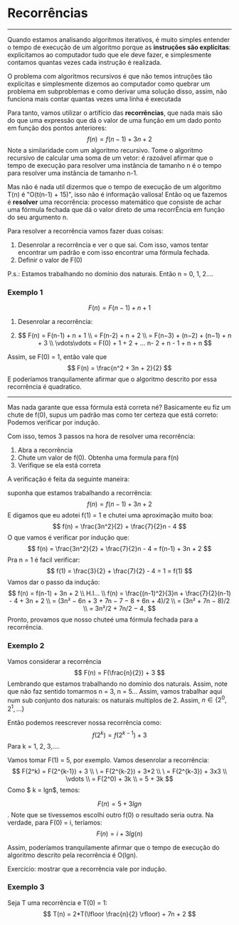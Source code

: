 # Recorrências

***

Quando estamos analisando algoritmos iterativos, é muito simples entender o tempo de execução de um algoritmo porque as **instruções são explícitas**: explicitamos ao computador tudo que ele deve fazer, e simplesmente contamos quantas vezes cada instrução é realizada.



O problema com algoritmos recursivos é que não temos intruções tão explicitas e simplesmente dizemos ao computador como quebrar um problema em subproblemas e como derivar uma solução disso, assim, não funciona mais contar quantas vezes uma linha é executada



Para tanto,  vamos utilizar o artifício das **recorrências**, que nada mais são do que uma expressão que dá o valor de uma função em um dado ponto em função dos pontos anteriores:
$$
f(n) = f(n-1) + 3n +2
$$
Note a similaridade com um algoritmo recursivo. Tome o algoritmo recursivo de calcular uma soma de um vetor: é razoável afirmar que o tempo de execução para resolver uma instância de tamanho n é o tempo para resolver uma instância de tamanho n-1.



Mas não é nada util dizermos que o tempo de execução de um algoritmo T(n) é "O(t(n-1) + 15)", isso não é informação valiosa! Então oq ue fazemos é **resolver** uma recorrência: processo matemático que consiste de achar uma fórmula fechada que dá o valor direto de uma recorrÊncia em função do seu argumento n.



Para resolver a recorrência vamos fazer duas coisas:

1. Desenrolar a recorrência e ver o que sai. Com isso, vamos tentar encontrar um padrão e com isso encontrar uma fórmula fechada.
2. Definir o valor de F(0)

P.s.: Estamos trabalhando no domínio dos naturais. Então n = 0, 1, 2....

### Exemplo 1

$$
F(n) = F(n-1) + n + 1
$$

1. Desenrolar a recorrência:

2. $$
   F(n) = F(n-1) + n + 1
   \\
   = F(n-2) + n + 2
   \\
   = F(n−3) + (n−2) + (n−1) + n + 3 
   \\
   \vdots\vdots
   = F(0) + 1 + 2 + ... n- 2 + n - 1  + n + n
   $$

Assim, se F(0) = 1, então vale que
$$
F(n) = \frac{n^2 + 3n + 2}{2}
$$
E poderíamos tranquilamente afirmar que o algoritmo descrito por essa recorrência é quadratico.

***

Mas nada garante que essa fórmula está correta né? Basicamente eu fiz um chute de f(0), supus um padrão mas como ter certeza que está correto: Podemos verificar por indução.

Com isso, temos 3 passos na hora de resolver uma recorrência:

1. Abra a recorrência
2. Chute um valor de f(0). Obtenha uma formula para f(n)
3. Verifique se ela está correta

A verificação é feita da seguinte maneira: 

suponha que estamos trabalhando a recorrência:
$$
f(n) = f(n-1) + 3n + 2
$$
E digamos que eu adotei f(1) = 1  e chutei uma aproximação muito boa:
$$
f(n) = \frac{3n^2}{2} + \frac{7}{2}n - 4
$$
O que vamos é verificar por indução que:
$$
f(n) = \frac{3n^2}{2} + \frac{7}{2}n - 4 = f(n-1) + 3n + 2
$$
Pra n = 1 é facil verificar:
$$
f(1) = \frac{3}{2} + \frac{7}{2} - 4 = 1 = f(1)
$$
Vamos dar o passo da indução:
$$
f(n) = f(n-1) + 3n + 2
\\
H.I...
\\
f(n) = \frac{(n-1)^2}{3}n + \frac{7}{2}(n-1) - 4 + 3n + 2
\\
= 	(3n² − 6n + 3 + 7n − 7 − 8 + 6n + 4)/2
\\
= (3n² + 7n − 8)/2
\\ =  	3n²/2 + 7n/2 − 4 , 
$$
Pronto, provamos que nosso chuteé uma fórmula fechada para a recorrência.

### Exemplo 2

Vamos considerar a recorrência
$$
F(n) = F(\frac{n}{2}) + 3
$$
Lembrando que estamos trabalhando no domínio dos naturais. Assim, note que não faz sentido tomarmos n = 3, n = 5... Assim, vamos trabalhar aqui num sub conjunto dos naturais: os naturais multiplos de 2. Assim, $n \in \{2^0, 2 ^1, ...\}$

Então podemos reescrever nossa recorrência como:
$$
f(2^k) = f(2^{k-1}) + 3
$$
Para k  = 1, 2, 3,....

Vamos tomar F(1) = 5, por exemplo. Vamos desenrolar a recorrência:
$$
F(2^k) = F(2^{k-1}) + 3
\\
\ = F(2^{k-2}) + 3*2
\\
\ = F(2^{k-3}) + 3x3
\\
\vdots
\\
= F(2^0) + 3k
\\
= 5 + 3k
$$
Como $ k = lgn$, temos:

$$F(n) = 5 + 3 lg n$$. Note que se tivessemos escolhi outro f(0) o resultado seria outra. Na verdade, para F(0) = i, teríamos:
$$
F(n) = i + 3lg (n)
$$


Assim, poderíamos tranquilamente afirmar que o tempo de execução do algoritmo descrito pela recorrência é O(lgn).

Exercício: mostrar que a recorrência vale por indução.

### Exemplo 3

Seja T uma recorrência e T(0) = 1:
$$
T(n) = 2*T(\lfloor \frac{n}{2} \rfloor) + 7n + 2
$$
